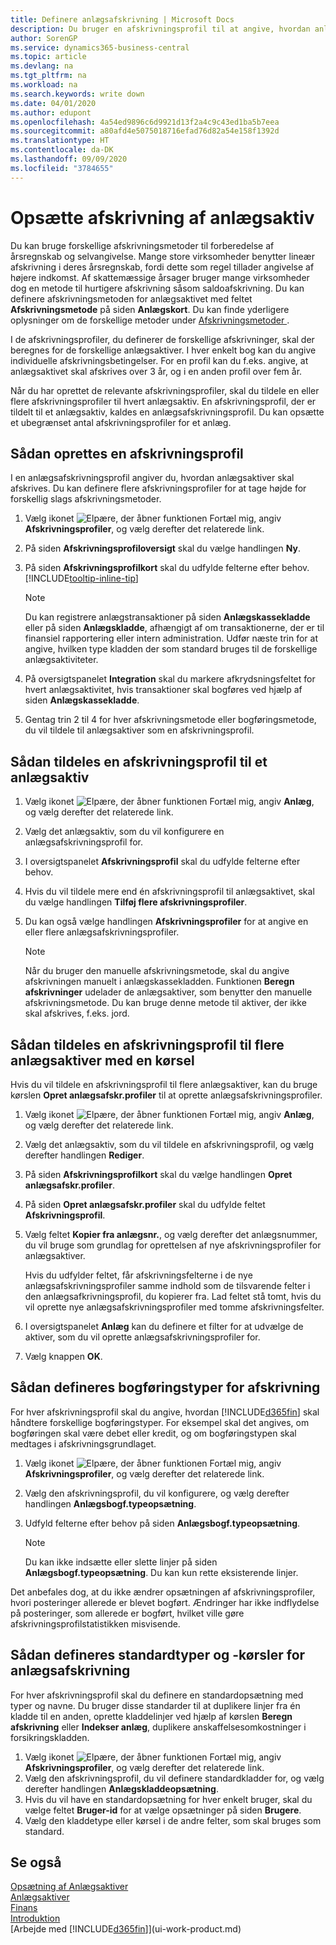 ```yaml
---
title: Definere anlægsafskrivning | Microsoft Docs
description: Du bruger en afskrivningsprofil til at angive, hvordan anlægsaktiver skal afskrives eller nedskrives.
author: SorenGP
ms.service: dynamics365-business-central
ms.topic: article
ms.devlang: na
ms.tgt_pltfrm: na
ms.workload: na
ms.search.keywords: write down
ms.date: 04/01/2020
ms.author: edupont
ms.openlocfilehash: 4a54ed9896c6d9921d13f2a4c9c43ed1ba5b7eea
ms.sourcegitcommit: a80afd4e5075018716efad76d82a54e158f1392d
ms.translationtype: HT
ms.contentlocale: da-DK
ms.lasthandoff: 09/09/2020
ms.locfileid: "3784655"
---
```

# <a name="set-up-fixed-asset-depreciation"></a>Opsætte afskrivning af anlægsaktiv
 Du kan bruge forskellige afskrivningsmetoder til forberedelse af årsregnskab og selvangivelse. Mange store virksomheder benytter lineær afskrivning i deres årsregnskab, fordi dette som regel tillader angivelse af højere indkomst. Af skattemæssige årsager bruger mange virksomheder dog en metode til hurtigere afskrivning såsom saldoafskrivning. Du kan definere afskrivningsmetoden for anlægsaktivet med feltet **Afskrivningsmetode** på siden **Anlægskort**. Du kan finde yderligere oplysninger om de forskellige metoder under [Afskrivningsmetoder ](fa-depreciation-methods.md).

 I de afskrivningsprofiler, du definerer de forskellige afskrivninger, skal der beregnes for de forskellige anlægsaktiver. I hver enkelt bog kan du angive individuelle afskrivningsbetingelser. For en profil kan du f.eks. angive, at anlægsaktivet skal afskrives over 3 år, og i en anden profil over fem år.

 Når du har oprettet de relevante afskrivningsprofiler, skal du tildele en eller flere afskrivningsprofiler til hvert anlægsaktiv. En afskrivningsprofil, der er tildelt til et anlægsaktiv, kaldes en anlægsafskrivningsprofil. Du kan opsætte et ubegrænset antal afskrivningsprofiler for et anlæg. 

## <a name="to-create-a-depreciation-book"></a>Sådan oprettes en afskrivningsprofil
I en anlægsafskrivningsprofil angiver du, hvordan anlægsaktiver skal afskrives. Du kan definere flere afskrivningsprofiler for at tage højde for forskellig slags afskrivningsmetoder.  

1. Vælg ikonet ![Elpære, der åbner funktionen Fortæl mig](media/ui-search/search_small.png "Fortæl mig, hvad du vil foretage dig"), angiv **Afskrivningsprofiler**, og vælg derefter det relaterede link.
2. På siden **Afskrivningsprofiloversigt** skal du vælge handlingen **Ny**.
3. På siden **Afskrivningsprofilkort** skal du udfylde felterne efter behov. [!INCLUDE[tooltip-inline-tip](includes/tooltip-inline-tip_md.md)]

    > [!NOTE]  
    >   Du kan registrere anlægstransaktioner på siden **Anlægskassekladde** eller på siden **Anlægskladde**, afhængigt af om transaktionerne, der er til finansiel rapportering eller intern administration. Udfør næste trin for at angive, hvilken type kladden der som standard bruges til de forskellige anlægsaktiviteter.
4. På oversigtspanelet **Integration** skal du markere afkrydsningsfeltet for hvert anlægsaktivitet, hvis transaktioner skal bogføres ved hjælp af siden **Anlægskassekladde**.
5. Gentag trin 2 til 4 for hver afskrivningsmetode eller bogføringsmetode, du vil tildele til anlægsaktiver som en afskrivningsprofil.

## <a name="to-assign-a-depreciation-book-to-a-fixed-asset"></a>Sådan tildeles en afskrivningsprofil til et anlægsaktiv
1. Vælg ikonet ![Elpære, der åbner funktionen Fortæl mig](media/ui-search/search_small.png "Fortæl mig, hvad du vil foretage dig"), angiv **Anlæg**, og vælg derefter det relaterede link.
2. Vælg det anlægsaktiv, som du vil konfigurere en anlægsafskrivningsprofil for.
3. I oversigtspanelet **Afskrivningsprofil** skal du udfylde felterne efter behov.
4. Hvis du vil tildele mere end én afskrivningsprofil til anlægsaktivet, skal du vælge handlingen **Tilføj flere afskrivningsprofiler**.
5. Du kan også vælge handlingen **Afskrivningsprofiler** for at angive en eller flere anlægsafskrivningsprofiler.

    > [!NOTE]  
    >   Når du bruger den manuelle afskrivningsmetode, skal du angive afskrivningen manuelt i anlægskassekladden. Funktionen **Beregn afskrivninger** udelader de anlægsaktiver, som benytter den manuelle afskrivningsmetode. Du kan bruge denne metode til aktiver, der ikke skal afskrives, f.eks. jord.

## <a name="to-assign-a-depreciation-book-to-multiple-fixed-assets-with-a-batch-job"></a>Sådan tildeles en afskrivningsprofil til flere anlægsaktiver med en kørsel
Hvis du vil tildele en afskrivningsprofil til flere anlægsaktiver, kan du bruge kørslen **Opret anlægsafskr.profiler** til at oprette anlægsafskrivningsprofiler.  

1. Vælg ikonet ![Elpære, der åbner funktionen Fortæl mig](media/ui-search/search_small.png "Fortæl mig, hvad du vil foretage dig"), angiv **Anlæg**, og vælg derefter det relaterede link.
2. Vælg det anlægsaktiv, som du vil tildele en afskrivningsprofil, og vælg derefter handlingen **Rediger**.
3. På siden **Afskrivningsprofilkort** skal du vælge handlingen **Opret anlægsafskr.profiler**.
4. På siden **Opret anlægsafskr.profiler** skal du udfylde feltet **Afskrivningsprofil**.
5. Vælg feltet **Kopier fra anlægsnr.**, og vælg derefter det anlægsnummer, du vil bruge som grundlag for oprettelsen af nye afskrivningsprofiler for anlægsaktiver.

    Hvis du udfylder feltet, får afskrivningsfelterne i de nye anlægsafskrivningsprofiler samme indhold som de tilsvarende felter i den anlægsafkrivningsprofil, du kopierer fra. Lad feltet stå tomt, hvis du vil oprette nye anlægsafskrivningsprofiler med tomme afskrivningsfelter.  
6. I oversigtspanelet **Anlæg** kan du definere et filter for at udvælge de aktiver, som du vil oprette anlægsafskrivningsprofiler for.
7. Vælg knappen **OK**.

## <a name="to-set-up-depreciation-posting-types"></a>Sådan defineres bogføringstyper for afskrivning
For hver afskrivningsprofil skal du angive, hvordan [!INCLUDE[d365fin](includes/d365fin_md.md)] skal håndtere forskellige bogføringstyper. For eksempel skal det angives, om bogføringen skal være debet eller kredit, og om bogføringstypen skal medtages i afskrivningsgrundlaget.  

1. Vælg ikonet ![Elpære, der åbner funktionen Fortæl mig](media/ui-search/search_small.png "Fortæl mig, hvad du vil foretage dig"), angiv **Afskrivningsprofiler**, og vælg derefter det relaterede link.  
2. Vælg den afskrivningsprofil, du vil konfigurere, og vælg derefter handlingen **Anlægsbogf.typeopsætning**.
3. Udfyld felterne efter behov på siden **Anlægsbogf.typeopsætning**.

    > [!NOTE]  
    >   Du kan ikke indsætte eller slette linjer på siden **Anlægsbogf.typeopsætning**. Du kan kun rette eksisterende linjer.

Det anbefales dog, at du ikke ændrer opsætningen af afskrivningsprofiler, hvori posteringer allerede er blevet bogført. Ændringer har ikke indflydelse på posteringer, som allerede er bogført, hvilket ville gøre afskrivningsprofilstatistikken misvisende.

## <a name="to-set-up-default-templates-and-batches-for-fixed-asset-depreciation"></a>Sådan defineres standardtyper og -kørsler for anlægsafskrivning
For hver afskrivningsprofil skal du definere en standardopsætning med typer og navne. Du bruger disse standarder til at duplikere linjer fra én kladde til en anden, oprette kladdelinjer ved hjælp af kørslen **Beregn afskrivning** eller **Indekser anlæg**, duplikere anskaffelsesomkostninger i forsikringskladden.  

1. Vælg ikonet ![Elpære, der åbner funktionen Fortæl mig](media/ui-search/search_small.png "Fortæl mig, hvad du vil foretage dig"), angiv **Afskrivningsprofiler**, og vælg derefter det relaterede link.  
2. Vælg den afskrivningsprofil, du vil definere standardkladder for, og vælg derefter handlingen **Anlægskladdeopsætning**.  
3. Hvis du vil have en standardopsætning for hver enkelt bruger, skal du vælge feltet **Bruger-id** for at vælge opsætninger på siden **Brugere**.  
4. Vælg den kladdetype eller kørsel i de andre felter, som skal bruges som standard.  

## <a name="see-also"></a>Se også
[Opsætning af Anlægsaktiver](fa-setup.md)  
[Anlægsaktiver](fa-manage.md)  
[Finans](finance.md)  
[Introduktion](product-get-started.md)  
[Arbejde med [!INCLUDE[d365fin](includes/d365fin_md.md)]](ui-work-product.md)

